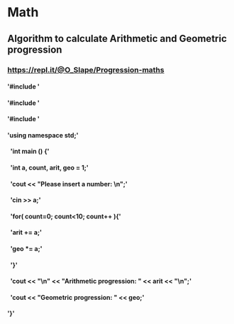 # Math

## Algorithm to calculate Arithmetic and Geometric progression
### https://repl.it/@O_Slape/Progression-maths 
#### '#include <iostream>'
#### '#include <cstdlib>'
#### '#include <ctime>'
#### 'using namespace std;'
#### &nbsp; 'int main () {'
#### &nbsp; 'int a, count, arit, geo = 1;'
#### &nbsp; 'cout << "Please insert a number: \n";'
#### &nbsp; 'cin >> a;'
#### &nbsp; 'for( count=0; count<10; count++ ){'
#### &nbsp; 'arit += a;'
#### &nbsp; 'geo *= a;'
#### &nbsp; '}'
#### &nbsp; 'cout << "\n" << "Arithmetic progression: " << arit << "\n";'
#### &nbsp; 'cout << "Geometric progression: " << geo;'
#### '}'
